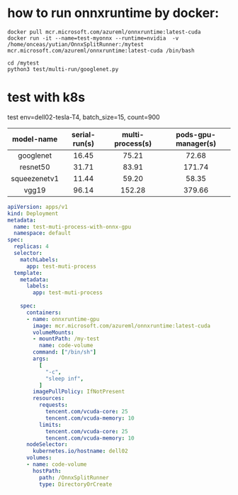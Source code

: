 # how to run onnxruntime by docker: 

```shell
docker pull mcr.microsoft.com/azureml/onnxruntime:latest-cuda
docker run -it --name=test-myonnx --runtime=nvidia  -v /home/onceas/yutian/OnnxSplitRunner:/mytest  mcr.microsoft.com/azureml/onnxruntime:latest-cuda /bin/bash

cd /mytest
python3 test/multi-run/googlenet.py
```

# test with k8s
test env=dell02-tesla-T4, batch_size=15, count=900


| model-name | serial-run(s) | multi-process(s) | pods-gpu-manager(s) |
| :---: | :---: | :---: | :---: |
| googlenet | 16.45 | 75.21 | 72.68 |
| resnet50 | 31.71 | 83.91 | 171.74 |
| squeezenetv1 | 11.44 | 59.20 | 58.35 |
|vgg19 | 96.14 | 152.28 | 379.66 |

``` yaml
apiVersion: apps/v1
kind: Deployment
metadata:
  name: test-muti-process-with-onnx-gpu
  namespace: default
spec:
  replicas: 4
  selector:
    matchLabels:
      app: test-muti-process
  template:
    metadata:
      labels:
        app: test-muti-process
      
    spec:
      containers:
      - name: onnxruntime-gpu
        image: mcr.microsoft.com/azureml/onnxruntime:latest-cuda
        volumeMounts:
        - mountPath: /my-test
          name: code-volume
        command: ["/bin/sh"]
        args:
          [
            "-c",
            "sleep inf",
          ]
        imagePullPolicy: IfNotPresent
        resources:
          requests:
            tencent.com/vcuda-core: 25
            tencent.com/vcuda-memory: 10
          limits:
            tencent.com/vcuda-core: 25
            tencent.com/vcuda-memory: 10
      nodeSelector:
        kubernetes.io/hostname: dell02
      volumes:
      - name: code-volume
        hostPath:
          path: /OnnxSplitRunner
          type: DirectoryOrCreate
```